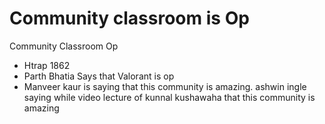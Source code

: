 # Community classroom is Op
Community Classroom Op
- Htrap 1862
- Parth Bhatia Says that Valorant is op
- Manveer kaur is saying that this community is amazing.
ashwin ingle saying while video lecture of kunnal kushawaha that this community is amazing
